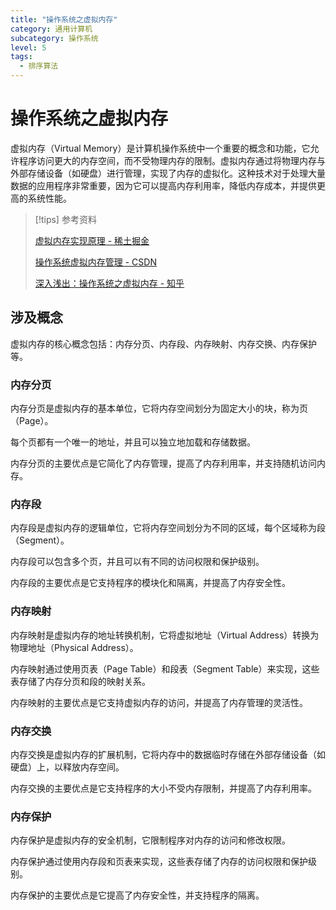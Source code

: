 ```yaml
---
title: "操作系统之虚拟内存"
category: 通用计算机
subcategory: 操作系统
level: 5
tags:
  - 排序算法
---
```


# 操作系统之虚拟内存

虚拟内存（Virtual Memory）是计算机操作系统中一个重要的概念和功能，它允许程序访问更大的内存空间，而不受物理内存的限制。虚拟内存通过将物理内存与外部存储设备（如硬盘）进行管理，实现了内存的虚拟化。这种技术对于处理大量数据的应用程序非常重要，因为它可以提高内存利用率，降低内存成本，并提供更高的系统性能。

> [!tips] 参考资料
>
> [虚拟内存实现原理 - 稀土掘金](https://juejin.cn/post/7312817769494151219)
>
> [操作系统虚拟内存管理 - CSDN](https://blog.csdn.net/m0_63006478/article/details/131067390)
>
> [深入浅出：操作系统之虚拟内存 - 知乎](https://zhuanlan.zhihu.com/p/171784987)


## 涉及概念

虚拟内存的核心概念包括：内存分页、内存段、内存映射、内存交换、内存保护等。

### 内存分页

内存分页是虚拟内存的基本单位，它将内存空间划分为固定大小的块，称为页（Page）。

每个页都有一个唯一的地址，并且可以独立地加载和存储数据。

内存分页的主要优点是它简化了内存管理，提高了内存利用率，并支持随机访问内存。

### 内存段

内存段是虚拟内存的逻辑单位，它将内存空间划分为不同的区域，每个区域称为段（Segment）。

内存段可以包含多个页，并且可以有不同的访问权限和保护级别。

内存段的主要优点是它支持程序的模块化和隔离，并提高了内存安全性。

### 内存映射

内存映射是虚拟内存的地址转换机制，它将虚拟地址（Virtual Address）转换为物理地址（Physical Address）。

内存映射通过使用页表（Page Table）和段表（Segment Table）来实现，这些表存储了内存分页和段的映射关系。

内存映射的主要优点是它支持虚拟内存的访问，并提高了内存管理的灵活性。

### 内存交换

内存交换是虚拟内存的扩展机制，它将内存中的数据临时存储在外部存储设备（如硬盘）上，以释放内存空间。

内存交换的主要优点是它支持程序的大小不受内存限制，并提高了内存利用率。

### 内存保护

内存保护是虚拟内存的安全机制，它限制程序对内存的访问和修改权限。

内存保护通过使用内存段和页表来实现，这些表存储了内存的访问权限和保护级别。

内存保护的主要优点是它提高了内存安全性，并支持程序的隔离。
